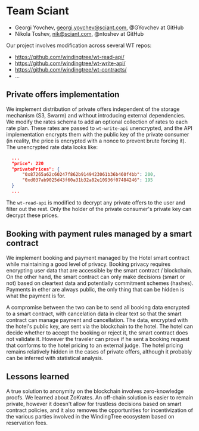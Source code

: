 # Team Sciant

* Georgi Yovchev, georgi.yovchev@sciant.com, @GYovchev at GitHub
* Nikola Toshev, nik@sciant.com, @ntoshev at GitHub

Our project involves modification across several WT repos:
* https://github.com/windingtree/wt-read-api/
* https://github.com/windingtree/wt-write-api/
* https://github.com/windingtree/wt-contracts/
* ...

## Private offers implementation

We implement distribution of private offers independent of the storage mechanism (S3, Swarm) and without introducing external dependencies. We modify the rates schema to add an optional collection of rates to each rate plan. These rates are passed to `wt-write-api` unencrypted, and the API implementation encrypts them with the public key of the private consumer (in reality, the price is encrypted with a nonce to prevent brute forcing it). The unencrypted rate data looks like:
```json
  ...
  "price": 220 
  "privatePrices": {
      "0x87265a62c60247f862b9149423061b36b460f4bb": 200,
      "0xd037ab9025d43f60a31b32a82e10936f07484246": 195
  }
  ...
```
The `wt-read-api` is modified to decrypt any private offers to the user and filter out the rest. Only the holder of the private consumer's private key can decrypt these prices.

## Booking with payment rules managed by a smart contract

We implement booking and payment managed by the Hotel smart contract while maintaining a good level of privacy. Booking privacy requires encrypting user data that are accessible by the smart contract / blockchain. On the other hand, the smart contract can only make decisions (smart or not) based on cleartext data and potentially commitment schemes (hashes). Payments in ether are always public, the only thing that can be hidden is what the payment is for.

A compromise between the two can be to send all booking data encrypted to a smart contract, with cancelation data in clear text so that the smart contract can manage payment and cancellation. The data, encrypted with the hotel's public key, are sent via the blockchain to the hotel. The hotel can decide whether to accept the booking or reject it, the smart contract does not validate it. However the traveler can prove if he sent a booking request that conforms to the hotel pricing to an external judge. The hotel pricing remains relatively hidden in the cases of private offers, although it probably can be inferred with statistical analysis.

## Lessons learned

A true solution to anonymity on the blockchain involves zero-knowledge proofs. We learned about ZoKrates. An off-chain solution is easier to remain private, however it doesn't allow for trustless decisions based on smart contract policies, and it also removes the opportunities for incentivization of the various parties involved in the WindingTree ecosystem based on reservation fees.
